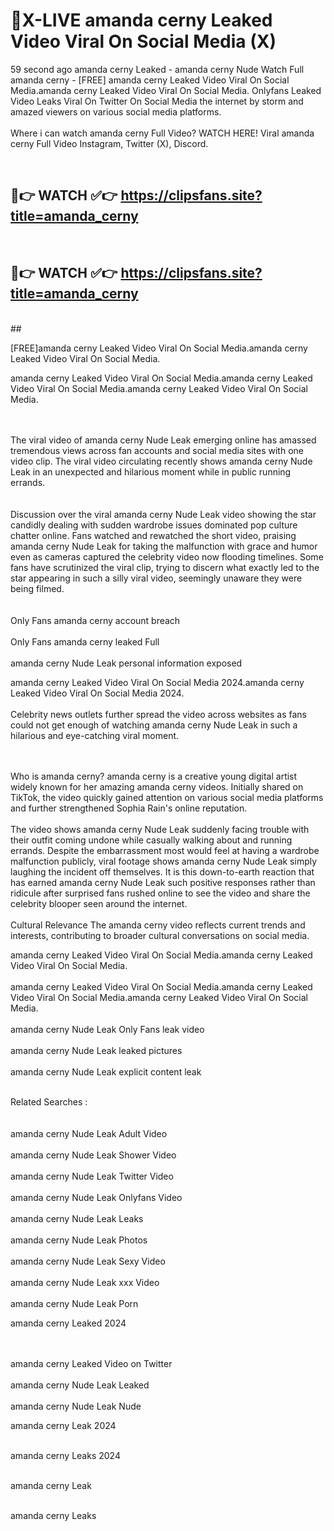 # 🔴X-LIVE amanda cerny Leaked Video Viral On Social Media (X)<br>


59 second ago amanda cerny Leaked  - amanda cerny Nude  Watch Full amanda cerny - [FREE] amanda cerny Leaked Video Viral On Social Media.amanda cerny Leaked Video Viral On Social Media.   Onlyfans Leaked Video Leaks Viral On Twitter On Social Media the internet by storm and amazed viewers on various social media platforms. <br><br>
Where i can watch amanda cerny Full Video? WATCH HERE! Viral amanda cerny Full Video Instagram, Twitter (X), Discord. <br>


 <br>

##  🔴👉 WATCH ✅👉  <a href="https://clipsfans.site?title=amanda_cerny&ref=git">https://clipsfans.site?title=amanda_cerny</a> <br>
  <br>

##  🔴👉 WATCH ✅👉  <a href="https://clipsfans.site?title=amanda_cerny&ref=git">https://clipsfans.site?title=amanda_cerny</a> <br>
  <br>
  ##



[FREE]amanda cerny Leaked Video Viral On Social Media.amanda cerny Leaked Video Viral On Social Media. <br>

amanda cerny Leaked Video Viral On Social Media.amanda cerny Leaked Video Viral On Social Media.amanda cerny Leaked Video Viral On Social Media. <br>


  <br>

  <br>
The viral video of amanda cerny Nude Leak emerging online has amassed tremendous views across fan accounts and social media sites with one video clip. The viral video circulating recently shows amanda cerny Nude Leak in an unexpected and hilarious moment while in public running errands.<br>
<br>


<br>
Discussion over the viral amanda cerny Nude Leak video showing the star candidly dealing with sudden wardrobe issues dominated pop culture chatter online. Fans watched and rewatched the short video, praising amanda cerny Nude Leak for taking the malfunction with grace and humor even as cameras captured the celebrity video now flooding timelines. Some fans have scrutinized the viral clip, trying to discern what exactly led to the star appearing in such a silly viral video, seemingly unaware they were being filmed.<br>
<br>
<br> 
Only Fans amanda cerny account breach<br>
<br>
Only Fans amanda cerny leaked Full <br>
<br>
amanda cerny Nude Leak personal information exposed<br>

amanda cerny Leaked Video Viral On Social Media 2024.amanda cerny Leaked Video Viral On Social Media 2024. <br>
<br>
Celebrity news outlets further spread the video across websites as fans could not get enough of watching amanda cerny Nude Leak in such a hilarious and eye-catching viral moment.<br>
<br>

<br>
Who is amanda cerny? amanda cerny is a creative young digital artist widely known for her amazing amanda cerny videos. Initially shared on TikTok, the video quickly gained attention on various social media platforms and further strengthened Sophia Rain's online reputation.<br>
<br>
The video shows amanda cerny Nude Leak suddenly facing trouble with their outfit coming undone while casually walking about and running errands. Despite the embarrassment most would feel at having a wardrobe malfunction publicly, viral footage shows amanda cerny Nude Leak simply laughing the incident off themselves. It is this down-to-earth reaction that has earned amanda cerny Nude Leak such positive responses rather than ridicule after surprised fans rushed online to see the video and share the celebrity blooper seen around the internet.<br>
<br>
Cultural Relevance The amanda cerny video reflects current trends and interests, contributing to broader cultural conversations on social media.<br>

amanda cerny Leaked Video Viral On Social Media.amanda cerny Leaked Video Viral On Social Media.<br>
<br>
amanda cerny Leaked Video Viral On Social Media.amanda cerny Leaked Video Viral On Social Media.amanda cerny Leaked Video Viral On Social Media.<br>
<br>
amanda cerny Nude Leak Only Fans leak video<br>
<br>
amanda cerny Nude Leak leaked pictures<br>
<br>
amanda cerny Nude Leak explicit content leak<br>


<br>
Related Searches :<br>
<br>

<br>
amanda cerny Nude Leak Adult Video<br>
<br>
amanda cerny Nude Leak Shower Video<br>
<br>
amanda cerny Nude Leak Twitter Video<br>
<br>
amanda cerny Nude Leak Onlyfans Video<br>
<br>
amanda cerny Nude Leak Leaks<br>
<br>
amanda cerny Nude Leak Photos<br>

<br>
amanda cerny Nude Leak Sexy Video<br>
<br>
amanda cerny Nude Leak xxx Video<br>
<br>
amanda cerny Nude Leak Porn<br>

amanda cerny  Leaked 2024 <br> <br>
<br>

amanda cerny Leaked Video on Twitter <br>
<br>
amanda cerny Nude Leak Leaked<br>
<br>
amanda cerny Nude Leak Nude<br>


amanda cerny  Leak 2024 <br> <br>



amanda cerny  Leaks 2024 <br> <br>



 
amanda cerny  Leak<br> <br>



amanda cerny  Leaks<br> <br>





</p>




 



</p>










